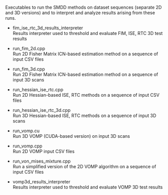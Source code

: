 Executables to run the SMDD methods on dataset sequences (separate 2D and 3D versions) and to interpret and analyze results arising from these runs.

- fim_ise_rtc_3d_results_interpreter\
Results interpreter used to threshold and evaluate FIM, ISE, RTC 3D test results

- run_fim_2d.cpp\
Run 2D Fisher Matrix ICN-based estimation method on a sequence of input CSV files

- run_fim_3d.cpp\
Run 2D Fisher Matrix ICN-based estimation method on a sequence of input 3D scans

- run_hessian_ise_rtc.cpp\
Run 2D Hessian-based ISE, RTC methods on a sequence of input CSV files

- run_hessian_ise_rtc_3d.cpp\
Run 3D Hessian-based ISE, RTC methods on a sequence of input 3D scans

- run_vomp.cu\
Run 3D VOMP (CUDA-based version) on input 3D scans

- run_vomp.cpp\
Run 2D VOMP input CSV files

- run_von_mises_mixture.cpp\
Run a simplified version of the 2D VOMP algorithm on a sequence of input CSV files

- vomp3d_results_interpreter\
Results interpreter used to threshold and evaluate VOMP 3D test results
